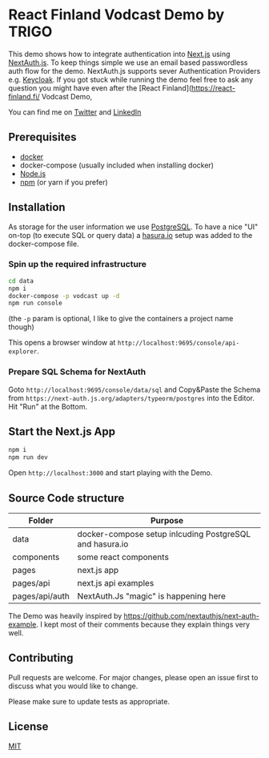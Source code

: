 # React Finland Vodcast Demo by TRIGO

This demo shows how to integrate authentication into [Next.js](https://nextjs.org/) using [NextAuth.js](https://next-auth.js.org/). To keep things simple we use an email based passwordless auth flow for the demo. NextAuth.js supports sever Authentication Providers e.g. [Keycloak](https://www.keycloak.org/). If you got stuck while running the demo feel free to ask any question you might have even after the [React Finland](https://react-finland.fi/ Vodcast Demo,

You can find me on [Twitter](https://twitter.com/kelkes) and [LinkedIn](https://www.linkedin.com/in/dwippel/)

## Prerequisites

- [docker](https://docs.docker.com/get-docker/)
- docker-compose (usually included when installing docker)
- [Node.js](https://nodejs.org/en/)
- [npm](https://www.npmjs.com/) (or yarn if you prefer)

## Installation

As storage for the user information we use [PostgreSQL](https://www.postgresql.org/). To have a nice "UI" on-top (to execute SQL or query data) a [hasura.io](https://hasura.io/) setup was added to the docker-compose file.

### Spin up the required infrastructure

```bash
cd data
npm i
docker-compose -p vodcast up -d
npm run console
```

(the `-p` param is optional, I like to give the containers a project name though)

This opens a browser window at `http://localhost:9695/console/api-explorer`.

### Prepare SQL Schema for NextAuth

Goto `http://localhost:9695/console/data/sql` and Copy&Paste the Schema from `https://next-auth.js.org/adapters/typeorm/postgres` into the Editor. Hit "Run" at the Bottom.

## Start the Next.js App

```bash
npm i
npm run dev
```

Open `http://localhost:3000` and start playing with the Demo.

## Source Code structure

| Folder  | Purpose   |
|---|---|
| data   | docker-compose setup inlcuding PostgreSQL and hasura.io  |
| components  | some react components  |
| pages  | next.js app  |
| pages/api  | next.js api examples  |
| pages/api/auth  | NextAuth.Js "magic" is happening here  |

The Demo was heavily inspired by https://github.com/nextauthjs/next-auth-example. I kept most of their comments because they explain things very well.

## Contributing
Pull requests are welcome. For major changes, please open an issue first to discuss what you would like to change.

Please make sure to update tests as appropriate.

## License
[MIT](https://choosealicense.com/licenses/mit/)
